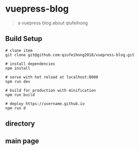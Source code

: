 # vuepress-blog
> a vuepress blog about qiufeihong

## Build Setup

```
# clone item
git clone git@github.com:qiufeihong2018/vuepress-blog.git

# install dependencies
npm install

# serve with hot reload at localhost:8080
npm run dev

# build for production with minification
npm run build

# deploy https://username.github.io
npm run d
```

## directory

## main page